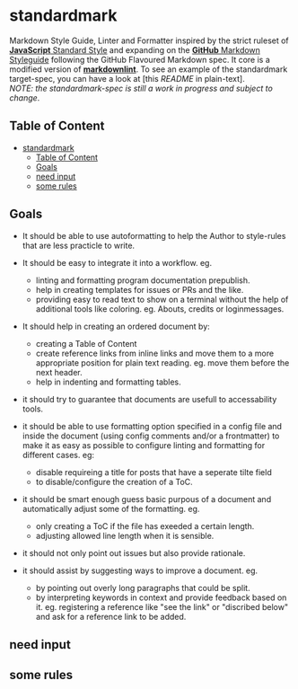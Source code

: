 # standardmark

Markdown Style Guide, Linter and Formatter inspired by the strict ruleset of
[**JavaScript** Standard Style] and expanding on the [**GitHub** Markdown Styleguide]
following the GitHub Flavoured Markdown spec. It core is a modified version of
**[markdownlint]**. To see an example of the standardmark target-spec,
you can have a look at [this *README* in plain-text].  
*NOTE: the standardmark-spec is still a work in progress and subject to change*.

[markdownlint]:<https://github.com/DavidAnson/markdownlint> "GitHub repo"
[**JavaScript** Standard Style]: <https://standardjs.com/index.html> "Homepage"
[**GitHub** Markdown Styleguide]: <https://github.com/style-guides/Markdown> "Styleguide repo"
[*README* in plain-text]: <https://raw.githubusercontent.com/KilianKilmister/standardmark/master/README.md> "plain-text version"


## Table of Content
<!-- TOC -->

- [standardmark](#standardmark)
  - [Table of Content](#table-of-content)
  - [Goals](#goals)
  - [need input](#need-input)
  - [some rules](#some-rules)

<!-- /TOC -->

## Goals

- It should be able to use autoformatting to help the Author to style-rules that
  are less practicle to write.
- It should be easy to integrate it into a workflow. eg.
  - linting and formatting program documentation prepublish.
  - help in creating templates for issues or PRs and the like.
  - providing easy to read text to show on a terminal without the help of  
    additional tools like coloring. eg. Abouts, credits or loginmessages.

- It should help in creating an ordered document by:
  - creating a Table of Content
  - create reference links from inline links and move them to a more appropriate
    position for plain text reading. eg. move them before the next header.
  - help in indenting and formatting tables.

- it should try to guarantee that documents are usefull to accessability tools.
- it should be able to use formatting option specified in a config file and
  inside the document (using config comments and/or a frontmatter) to make it as
  easy as possible to configure linting and formatting for different cases. eg:
  - disable requireing a title for posts that have a seperate tilte field
  - to disable/configure the creation of a ToC.

- it should be smart enough guess basic purpous of a document and automatically
  adjust some of the formatting. eg.
  - only creating a ToC if the file has exeeded a certain length.
  - adjusting allowed line length when it is sensible.

- it should not only point out issues but also provide rationale.
- it should assist by suggesting ways to improve a document. eg.
  - by pointing out overly long paragraphs that could be split.
  - by interpreting keywords in context and provide feedback based on it. eg.
    registering a reference like "see the link" or "discribed below" and ask
    for a reference link to be added.


## need input


## some rules

